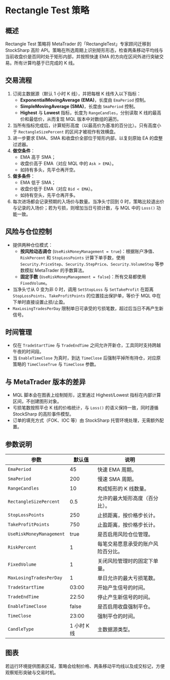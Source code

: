 # Rectangle Test 策略

## 概述
Rectangle Test 策略将 MetaTrader 的「RectangleTest」专家顾问迁移到 StockSharp 高阶 API。策略在所选周期上识别矩形形态，检查两条移动平均线与当前收盘价是否同时处于矩形内部，并按照快速 EMA 的方向在区间外进行突破交易。所有计算均基于已完成的 K 线。

## 交易流程
1. 订阅主数据源（默认 1 小时 K 线），并把每根 K 线传入以下指标：
   - **ExponentialMovingAverage (EMA)**，长度由 `EmaPeriod` 控制。
   - **SimpleMovingAverage (SMA)**，长度由 `SmaPeriod` 控制。
   - **Highest** 与 **Lowest** 指标，长度为 `RangeCandles`，分别读取 K 线的最高价和最低价，从而复现 MQL 版本中对数组的遍历。
2. 当所有指标完成后，计算矩形高度（以最高价为基准的百分比）。只有高度小于 `RectangleSizePercent` 的区间才被视作有效横盘。
3. 进一步要求 EMA、SMA 和收盘价全部位于矩形内部，以复刻原始 EA 的盘整过滤器。
4. **做空条件**：
   - EMA 高于 SMA；
   - 收盘价高于 EMA（对应 MQL 中的 `Ask > EMA`）。
   - 如持有多头，先平仓再开空。
5. **做多条件**：
   - EMA 低于 SMA；
   - 收盘价低于 EMA（对应 `Bid < EMA`）。
   - 如持有空头，先平仓再开多。
6. 每次进场都会记录预期的入场价与数量。当净头寸回到 0 时，策略比较退出价与记录的入场价；若为亏损，则增加当日亏损计数，与 MQL 中的 `Loss()` 功能一致。

## 风险与仓位控制
- 提供两种仓位模式：
  - **按风险动态调仓** (`UseRiskMoneyManagement = true`)：根据账户净值、`RiskPercent` 和 `StopLossPoints` 计算下单手数，使用 `Security.PriceStep`、`Security.StepPrice`、`Security.VolumeStep` 等参数模拟 MetaTrader 的手数算法。
  - **固定手数** (`UseRiskMoneyManagement = false`)：所有交易都使用 `FixedVolume`。
- 当净头寸从 0 变为非 0 时，调用 `SetStopLoss` 与 `SetTakeProfit` 在距离 `StopLossPoints`、`TakeProfitPoints` 的位置挂出保护单，等价于 MQL 中在下单时直接设置止损/止盈。
- `MaxLosingTradesPerDay` 限制单日可承受的亏损笔数，超过后当日不再产生新信号。

## 时间管理
- 仅在 `TradeStartTime` 与 `TradeEndTime` 之间允许开新仓，工具同时支持跨越午夜的时间段。
- 当 `EnableTimeClose` 为真时，到达 `TimeClose` 后强制平掉所有持仓，对应原策略的 `TimeCloseTrue` 与 `TimeClose` 参数。

## 与 MetaTrader 版本的差异
- MQL 脚本会在图表上绘制矩形，这里通过 Highest/Lowest 指标在内部计算区间，不创建图形对象。
- 亏损笔数按照平仓 K 线的价格统计，与 `Loss()` 的语义保持一致，同时遵循 StockSharp 的高阶事件模型。
- 订单的填充方式（FOK、IOC 等）由 StockSharp 托管环境处理，无需额外配置。

## 参数说明
| 参数 | 默认值 | 说明 |
| ---- | ------ | ---- |
| `EmaPeriod` | 45 | 快速 EMA 周期。 |
| `SmaPeriod` | 200 | 慢速 SMA 周期。 |
| `RangeCandles` | 10 | 构成矩形的 K 线数量。 |
| `RectangleSizePercent` | 0.5 | 允许的最大矩形高度（百分比）。 |
| `StopLossPoints` | 250 | 止损距离，按价格步长计。 |
| `TakeProfitPoints` | 750 | 止盈距离，按价格步长计。 |
| `UseRiskMoneyManagement` | true | 是否启用风险仓位管理。 |
| `RiskPercent` | 1 | 每笔交易愿意承受的账户风险百分比。 |
| `FixedVolume` | 1 | 关闭风险管理时的固定下单量。 |
| `MaxLosingTradesPerDay` | 1 | 单日允许的最大亏损笔数。 |
| `TradeStartTime` | 03:00 | 开始产生信号的时间。 |
| `TradeEndTime` | 22:50 | 停止产生新信号的时间。 |
| `EnableTimeClose` | false | 是否启用收盘强制平仓。 |
| `TimeClose` | 23:00 | 强制平仓的时间。 |
| `CandleType` | 1 小时 K 线 | 主数据源类型。 |

## 图表
若运行环境提供图表区域，策略会绘制价格、两条移动平均线以及成交标记，方便观察矩形突破与交易时机。
